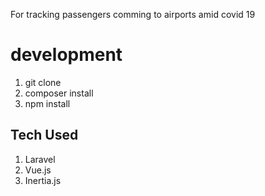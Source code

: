 For tracking passengers comming to airports amid covid 19

# development

1. git clone
2. composer install
3. npm install

## Tech Used

1. Laravel
2. Vue.js
3. Inertia.js
